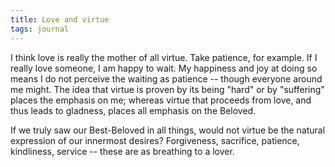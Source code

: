```yaml
---
title: Love and virtue
tags: journal
---
```


I think love is really the mother of all virtue.  Take patience, for
example.  If I really love someone, I am happy to wait.  My happiness
and joy at doing so means I do not perceive the waiting as patience --
though everyone around me might.  The idea that virtue is proven by its
being "hard" or by "suffering" places the emphasis on me; whereas virtue
that proceeds from love, and thus leads to gladness, places all emphasis
on the Beloved.

If we truly saw our Best-Beloved in all things, would not virtue be the
natural expression of our innermost desires?  Forgiveness, sacrifice,
patience, kindliness, service -- these are as breathing to a lover.



